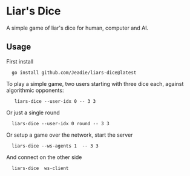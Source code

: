 # Liar's Dice
A simple game of liar's dice for human, computer and AI.

## Usage
First install
```shell
  go install github.com/Jeadie/liars-dice@latest
```
To play a simple game, two users starting with three dice each, against algorithmic opponents:
```shell
   liars-dice --user-idx 0 -- 3 3
```
Or just a single round
```shell
  liars-dice --user-idx 0 round -- 3 3
```

Or setup a game over the network, start the server
```shell
  liars-dice --ws-agents 1  -- 3 3
```
And connect on the other side
```shell
  liars-dice  ws-client
```
